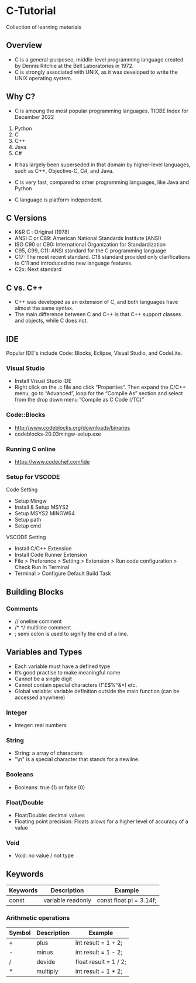 # C-Tutorial

Collection of learning meterials

## Overview

- C is a general-purposee, middle-level programming language created by Dennis Ritchie at the Bell Laboratories in 1972.
- C is strongly associated with UNIX, as it was developed to write the UNIX operating system.

## Why C?

- C is amoung the most popular programming languages.
  TIOBE Index for December 2022

1. Python
2. C
3. C++
4. Java
5. C#

- It has largely been superseded in that domain by higher-level languages, such as C++, Objective-C, C#, and Java.

- C is very fast, compared to other programming languages, like Java and Python

- C language is platform independent.

## C Versions

- K&R C : Original (1978)
- ANSI C or C89: American National Standards Institute (ANSI)
- ISO C90 or C90: International Organization for Standardization
- C95, C99, C11: ANSI standard for the C programming language
- C17: The most recent standard. C18 standard provided only clarifications to C11 and introduced no new language features.
- C2x: Next standard

## C vs. C++

- C++ was developed as an extension of C, and both languages have almost the same syntax.
- The main difference between C and C++ is that C++ support classes and objects, while C does not.

## IDE

Popular IDE's include Code::Blocks, Eclipse, Visual Studio, and CodeLite.

### Visual Studio

- Install Visual Studio IDE
- Right click on the .c file and click “Properties”. Then expand the C/C++ menu, go to “Advanced”, loop for the “Compile As” section and select from the drop down menu “Compile as C Code (/TC)”

### Code::Blocks

- http://www.codeblocks.org/downloads/binaries
- codeblocks-20.03mingw-setup.exe

### Running C online

- https://www.codechef.com/ide

### Setup for VSCODE

Code Setting

- Setup Mingw
- Install & Setup MSYS2
- Setup MSYS2 MINGW64
- Setup path
- Setup cmd

VSCODE Setting

- Install C/C++ Extension
- Install Code Runner Extension
- File > Preference > Setting > Extension > Run code configuration > Check Run In Terminal
- Terminal > Configure Default Build Task

## Building Blocks

### Comments

- // oneline comment
- /\* \*/ multiline comment
- ; semi colon is used to signify the end of a line.

## Variables and Types

- Each variable must have a defined type
- It’s good practise to make meaningful name
- Cannot be a single digit
- Cannot contain special characters (!”£$%^&\*) etc.
- Global variable: variable definition outside the main function (can be accessed anywhere)

### Integer

- Integer: real numbers

### String

- String: a array of characters
- "\n" is a special character that stands for a newline.

### Booleans

- Booleans: true (1) or false (0)

### Float/Double

- Float/Double: decimal values
- Floating point precision: Floats allows for a higher level of accuracy of a value

### Void

- Void: no value / not type

## Keywords

| Keywords | Description       | Example                 |
| -------- | ----------------- | ----------------------- |
| const    | variable readonly | const float pi = 3.14f; |

### Arithmetic operations

| Symbol | Description | Example               |
| ------ | ----------- | --------------------- |
| +      | plus        | int result = 1 + 2;   |
| -      | minus       | int result = 1 - 2;   |
| /      | devide      | float result = 1 / 2; |
| \*     | multiply    | int result = 1 \* 2;  |
